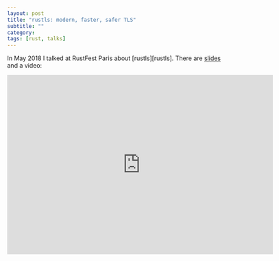 ```yaml
---
layout: post
title: "rustls: modern, faster, safer TLS"
subtitle: ""
category: 
tags: [rust, talks]
---
```


In May 2018 I talked at RustFest Paris about [rustls][rustls].
There are [slides][slides] and a video:

<iframe width="620" height="420" src="https://www.youtube.com/embed/aHMRFZkXq4Y" frameborder="0" allowfullscreen></iframe>

[slides]: https://github.com/ctz/talks/blob/master/rustls-rustfest.pdf
[fastpbkdf2]: https://github.com/ctz/rustls
